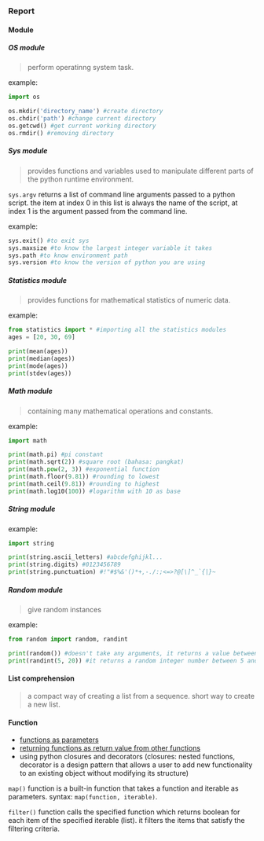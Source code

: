 ### Report

#### Module

##### OS module
> perform operatinng system task.

example:

```python
import os

os.mkdir('directory_name') #create directory
os.chdir('path') #change current directory
os.getcwd() #get current working directory
os.rmdir() #removing directory
```

##### Sys module
> provides functions and variables used to manipulate different parts of the python runtime environment.

`sys.argv` returns a list of command line arguments passed to a python script. the item at index 0 in this list is always the name of the script, at index 1 is the argument passed from the command line.

example:
```python
sys.exit() #to exit sys
sys.maxsize #to know the largest integer variable it takes
sys.path #to know environment path
sys.version #to know the version of python you are using
```

##### Statistics module
> provides functions for mathematical statistics of numeric data.

example:
```python
from statistics import * #importing all the statistics modules
ages = [20, 30, 69]

print(mean(ages))
print(median(ages))
print(mode(ages))
print(stdev(ages))
```

##### Math module
> containing many mathematical operations and constants.

example:

```python
import math

print(math.pi) #pi constant
print(math.sqrt(2)) #square root (bahasa: pangkat)
print(math.pow(2, 3)) #exponential function
print(math.floor(9.81)) #rounding to lowest
print(math.ceil(9.81)) #rounding to highest
print(math.log10(100)) #logarithm with 10 as base
```

##### String module

example:

```python
import string

print(string.ascii_letters) #abcdefghijkl...
print(string.digits) #0123456789
print(string.punctuation) #!"#$%&'()*+,-./:;<=>?@[\]^_`{|}~
```

##### Random module
> give random instances

example:

```python
from random import random, randint

print(random()) #doesn't take any arguments, it returns a value between 0 and 0.9999
print(randint(5, 20)) #it returns a random integer number between 5 and 20
```

#### List comprehension
> a compact way of creating a list from a sequence. short way to create a new list.

#### Function
- [functions as parameters](https://github.com/Asabeneh/30-Days-Of-Python/blob/master/14_Day_Higher_order_functions/14_higher_order_functions.md#function-as-a-parameter)
- [returning functions as return value from other functions](https://github.com/Asabeneh/30-Days-Of-Python/blob/master/14_Day_Higher_order_functions/14_higher_order_functions.md#function-as-a-return-value)
- using python closures and decorators (closures: nested functions, decorator is a design pattern that allows a user to add new functionality to an existing object without modifying its structure)

`map()` function is a built-in function that takes a function and iterable as parameters. syntax: `map(function, iterable)`.

`filter()` function calls the specified function which returns boolean for each item of the specified iterable (list). it filters the items that satisfy the filtering criteria.
